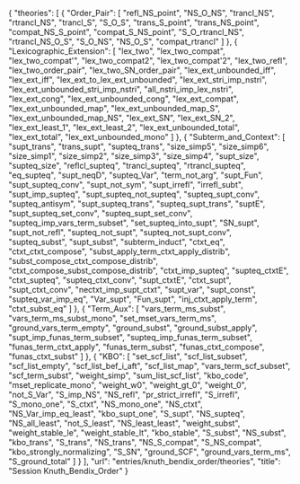 {
    "theories": [
        {
            "Order_Pair": [
                "refl_NS_point",
                "NS_O_NS",
                "trancl_NS",
                "rtrancl_NS",
                "trancl_S",
                "S_O_S",
                "trans_S_point",
                "trans_NS_point",
                "compat_NS_S_point",
                "compat_S_NS_point",
                "S_O_rtrancl_NS",
                "rtrancl_NS_O_S",
                "S_O_NS",
                "NS_O_S",
                "compat_rtrancl"
            ]
        },
        {
            "Lexicographic_Extension": [
                "lex_two",
                "lex_two_compat",
                "lex_two_compat'",
                "lex_two_compat2",
                "lex_two_compat'2",
                "lex_two_refl",
                "lex_two_order_pair",
                "lex_two_SN_order_pair",
                "lex_ext_unbounded_iff",
                "lex_ext_iff",
                "lex_ext_to_lex_ext_unbounded",
                "lex_ext_stri_imp_nstri",
                "lex_ext_unbounded_stri_imp_nstri",
                "all_nstri_imp_lex_nstri",
                "lex_ext_cong",
                "lex_ext_unbounded_cong",
                "lex_ext_compat",
                "lex_ext_unbounded_map",
                "lex_ext_unbounded_map_S",
                "lex_ext_unbounded_map_NS",
                "lex_ext_SN",
                "lex_ext_SN_2",
                "lex_ext_least_1",
                "lex_ext_least_2",
                "lex_ext_unbounded_total",
                "lex_ext_total",
                "lex_ext_unbounded_mono"
            ]
        },
        {
            "Subterm_and_Context": [
                "supt_trans",
                "trans_supt",
                "supteq_trans",
                "size_simp5",
                "size_simp6",
                "size_simp1",
                "size_simp2",
                "size_simp3",
                "size_simp4",
                "supt_size",
                "supteq_size",
                "reflcl_supteq",
                "trancl_supteq",
                "rtrancl_supteq",
                "eq_supteq",
                "supt_neqD",
                "supteq_Var",
                "term_not_arg",
                "supt_Fun",
                "supt_supteq_conv",
                "supt_not_sym",
                "supt_irrefl",
                "irrefl_subt",
                "supt_imp_supteq",
                "supt_supteq_not_supteq",
                "supteq_supt_conv",
                "supteq_antisym",
                "supt_supteq_trans",
                "supteq_supt_trans",
                "suptE",
                "supt_supteq_set_conv",
                "supteq_supt_set_conv",
                "supteq_imp_vars_term_subset",
                "set_supteq_into_supt",
                "SN_supt",
                "supt_not_refl",
                "supteq_not_supt",
                "supteq_not_supt_conv",
                "supteq_subst",
                "supt_subst",
                "subterm_induct",
                "ctxt_eq",
                "ctxt_ctxt_compose",
                "subst_apply_term_ctxt_apply_distrib",
                "subst_compose_ctxt_compose_distrib",
                "ctxt_compose_subst_compose_distrib",
                "ctxt_imp_supteq",
                "supteq_ctxtE",
                "ctxt_supteq",
                "supteq_ctxt_conv",
                "supt_ctxtE",
                "ctxt_supt",
                "supt_ctxt_conv",
                "nectxt_imp_supt_ctxt",
                "supt_var",
                "supt_const",
                "supteq_var_imp_eq",
                "Var_supt",
                "Fun_supt",
                "inj_ctxt_apply_term",
                "ctxt_subst_eq"
            ]
        },
        {
            "Term_Aux": [
                "vars_term_ms_subst",
                "vars_term_ms_subst_mono",
                "set_mset_vars_term_ms",
                "ground_vars_term_empty",
                "ground_subst",
                "ground_subst_apply",
                "supt_imp_funas_term_subset",
                "supteq_imp_funas_term_subset",
                "funas_term_ctxt_apply",
                "funas_term_subst",
                "funas_ctxt_compose",
                "funas_ctxt_subst"
            ]
        },
        {
            "KBO": [
                "set_scf_list",
                "scf_list_subset",
                "scf_list_empty",
                "scf_list_bef_i_aft",
                "scf_list_map",
                "vars_term_scf_subset",
                "scf_term_subst",
                "weight_simp",
                "sum_list_scf_list",
                "kbo_code",
                "mset_replicate_mono",
                "weight_w0",
                "weight_gt_0",
                "weight_0",
                "not_S_Var",
                "S_imp_NS",
                "NS_refl",
                "pr_strict_irrefl",
                "S_irrefl",
                "S_mono_one",
                "S_ctxt",
                "NS_mono_one",
                "NS_ctxt",
                "NS_Var_imp_eq_least",
                "kbo_supt_one",
                "S_supt",
                "NS_supteq",
                "NS_all_least",
                "not_S_least",
                "NS_least_least",
                "weight_subst",
                "weight_stable_le",
                "weight_stable_lt",
                "kbo_stable",
                "S_subst",
                "NS_subst",
                "kbo_trans",
                "S_trans",
                "NS_trans",
                "NS_S_compat",
                "S_NS_compat",
                "kbo_strongly_normalizing",
                "S_SN",
                "ground_SCF",
                "ground_vars_term_ms",
                "S_ground_total"
            ]
        }
    ],
    "url": "entries/knuth_bendix_order/theories",
    "title": "Session Knuth_Bendix_Order"
}